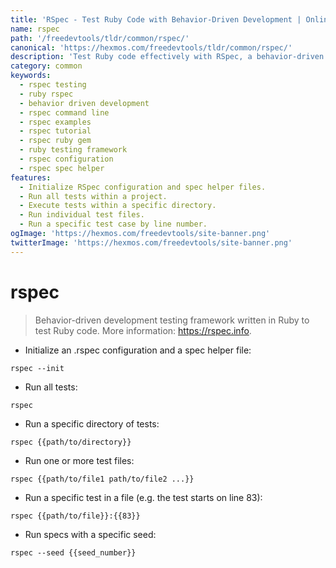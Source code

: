 ```yaml
---
title: 'RSpec - Test Ruby Code with Behavior-Driven Development | Online Free DevTools by Hexmos'
name: rspec
path: '/freedevtools/tldr/common/rspec/'
canonical: 'https://hexmos.com/freedevtools/tldr/common/rspec/'
description: 'Test Ruby code effectively with RSpec, a behavior-driven development framework. Write cleaner and more maintainable tests. Free online tool, no registration required.'
category: common
keywords:
  - rspec testing
  - ruby rspec
  - behavior driven development
  - rspec command line
  - rspec examples
  - rspec tutorial
  - rspec ruby gem
  - ruby testing framework
  - rspec configuration
  - rspec spec helper
features:
  - Initialize RSpec configuration and spec helper files.
  - Run all tests within a project.
  - Execute tests within a specific directory.
  - Run individual test files.
  - Run a specific test case by line number.
ogImage: 'https://hexmos.com/freedevtools/site-banner.png'
twitterImage: 'https://hexmos.com/freedevtools/site-banner.png'
---
```


# rspec

> Behavior-driven development testing framework written in Ruby to test Ruby code.
> More information: <https://rspec.info>.

- Initialize an .rspec configuration and a spec helper file:

`rspec --init`

- Run all tests:

`rspec`

- Run a specific directory of tests:

`rspec {{path/to/directory}}`

- Run one or more test files:

`rspec {{path/to/file1 path/to/file2 ...}}`

- Run a specific test in a file (e.g. the test starts on line 83):

`rspec {{path/to/file}}:{{83}}`

- Run specs with a specific seed:

`rspec --seed {{seed_number}}`
